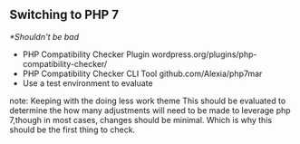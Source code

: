 ##  Switching to PHP 7

_*Shouldn't be bad_

* PHP Compatibility Checker Plugin wordpress.org/plugins/php-compatibility-checker/  <!-- .element: class="fragment" -->
* PHP Compatibility Checker CLI Tool github.com/Alexia/php7mar <!-- .element: class="fragment" -->
* Use a test environment to evaluate <!-- .element: class="fragment" -->

note:
    Keeping with the doing less work theme
    This should be evaluated to determine the how many adjustments will need to be made to leverage php 7,though in most cases, changes should be minimal. Which is why this should be the first thing to check.

